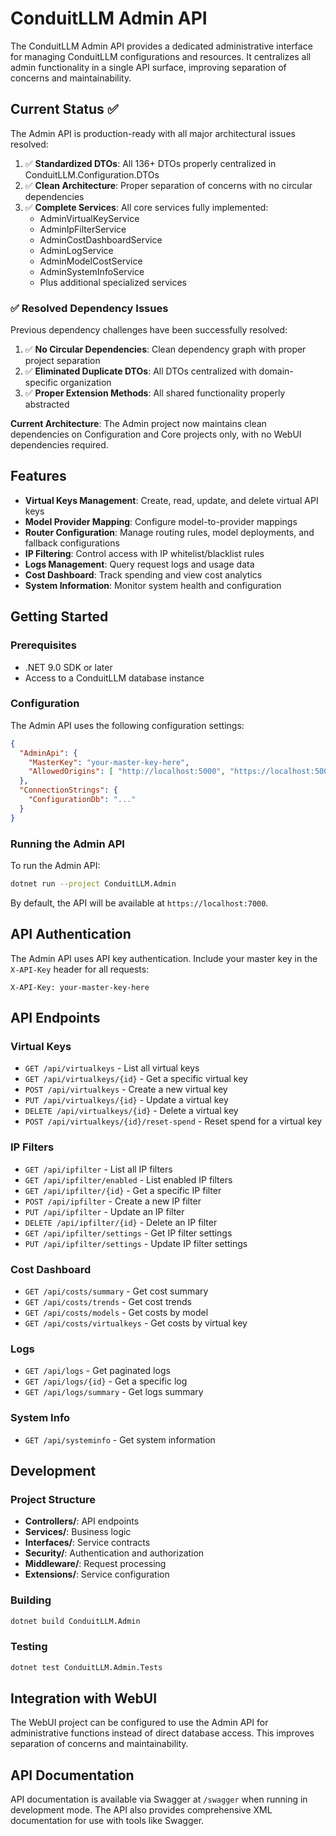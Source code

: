 # ConduitLLM Admin API

The ConduitLLM Admin API provides a dedicated administrative interface for managing ConduitLLM configurations and resources. It centralizes all admin functionality in a single API surface, improving separation of concerns and maintainability.

## Current Status ✅

The Admin API is production-ready with all major architectural issues resolved:

1. ✅ **Standardized DTOs**: All 136+ DTOs properly centralized in ConduitLLM.Configuration.DTOs
2. ✅ **Clean Architecture**: Proper separation of concerns with no circular dependencies
3. ✅ **Complete Services**: All core services fully implemented:
   - AdminVirtualKeyService
   - AdminIpFilterService  
   - AdminCostDashboardService
   - AdminLogService
   - AdminModelCostService
   - AdminSystemInfoService
   - Plus additional specialized services

### ✅ Resolved Dependency Issues

Previous dependency challenges have been successfully resolved:

1. ✅ **No Circular Dependencies**: Clean dependency graph with proper project separation
2. ✅ **Eliminated Duplicate DTOs**: All DTOs centralized with domain-specific organization
3. ✅ **Proper Extension Methods**: All shared functionality properly abstracted

**Current Architecture**: The Admin project now maintains clean dependencies on Configuration and Core projects only, with no WebUI dependencies required.

## Features

- **Virtual Keys Management**: Create, read, update, and delete virtual API keys
- **Model Provider Mapping**: Configure model-to-provider mappings
- **Router Configuration**: Manage routing rules, model deployments, and fallback configurations
- **IP Filtering**: Control access with IP whitelist/blacklist rules
- **Logs Management**: Query request logs and usage data
- **Cost Dashboard**: Track spending and view cost analytics
- **System Information**: Monitor system health and configuration

## Getting Started

### Prerequisites

- .NET 9.0 SDK or later
- Access to a ConduitLLM database instance

### Configuration

The Admin API uses the following configuration settings:

```json
{
  "AdminApi": {
    "MasterKey": "your-master-key-here",
    "AllowedOrigins": [ "http://localhost:5000", "https://localhost:5001" ]
  },
  "ConnectionStrings": {
    "ConfigurationDb": "..."
  }
}
```

### Running the Admin API

To run the Admin API:

```bash
dotnet run --project ConduitLLM.Admin
```

By default, the API will be available at `https://localhost:7000`.

## API Authentication

The Admin API uses API key authentication. Include your master key in the `X-API-Key` header for all requests:

```
X-API-Key: your-master-key-here
```

## API Endpoints

### Virtual Keys

- `GET /api/virtualkeys` - List all virtual keys
- `GET /api/virtualkeys/{id}` - Get a specific virtual key
- `POST /api/virtualkeys` - Create a new virtual key
- `PUT /api/virtualkeys/{id}` - Update a virtual key
- `DELETE /api/virtualkeys/{id}` - Delete a virtual key
- `POST /api/virtualkeys/{id}/reset-spend` - Reset spend for a virtual key

### IP Filters

- `GET /api/ipfilter` - List all IP filters
- `GET /api/ipfilter/enabled` - List enabled IP filters
- `GET /api/ipfilter/{id}` - Get a specific IP filter
- `POST /api/ipfilter` - Create a new IP filter
- `PUT /api/ipfilter` - Update an IP filter
- `DELETE /api/ipfilter/{id}` - Delete an IP filter
- `GET /api/ipfilter/settings` - Get IP filter settings
- `PUT /api/ipfilter/settings` - Update IP filter settings

### Cost Dashboard

- `GET /api/costs/summary` - Get cost summary
- `GET /api/costs/trends` - Get cost trends
- `GET /api/costs/models` - Get costs by model
- `GET /api/costs/virtualkeys` - Get costs by virtual key

### Logs

- `GET /api/logs` - Get paginated logs
- `GET /api/logs/{id}` - Get a specific log
- `GET /api/logs/summary` - Get logs summary

### System Info

- `GET /api/systeminfo` - Get system information

## Development

### Project Structure

- **Controllers/**: API endpoints
- **Services/**: Business logic
- **Interfaces/**: Service contracts
- **Security/**: Authentication and authorization
- **Middleware/**: Request processing
- **Extensions/**: Service configuration

### Building

```bash
dotnet build ConduitLLM.Admin
```

### Testing

```bash
dotnet test ConduitLLM.Admin.Tests
```

## Integration with WebUI

The WebUI project can be configured to use the Admin API for administrative functions instead of direct database access. This improves separation of concerns and maintainability.

## API Documentation

API documentation is available via Swagger at `/swagger` when running in development mode. The API also provides comprehensive XML documentation for use with tools like Swagger.